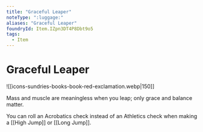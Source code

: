 ```yaml
---
title: "Graceful Leaper"
noteType: ":luggage:"
aliases: "Graceful Leaper"
foundryId: Item.IZpn3DT4P8Dbt9o5
tags:
  - Item
---
```


# Graceful Leaper
![[icons-sundries-books-book-red-exclamation.webp|150]]

Mass and muscle are meaningless when you leap; only grace and balance matter.

You can roll an Acrobatics check instead of an Athletics check when making a [[High Jump]] or [[Long Jump]].
